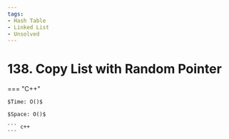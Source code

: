 ```yaml
---
tags:
- Hash Table
- Linked List
- Unsolved
---
```



# 138. Copy List with Random Pointer

=== "C++"

    $Time: O()$

    $Space: O()$

    ``` c++
    ```
